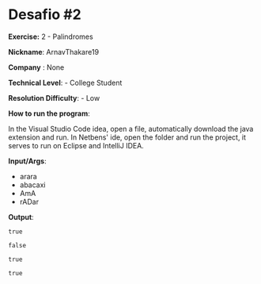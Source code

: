# Desafio #2

**Exercise:** 2 - Palindromes

**Nickname**: ArnavThakare19

**Company** : None

**Technical Level**: - College Student

**Resolution Difficulty**: - Low

**How to run the program**:

In the Visual Studio Code idea, open a file, automatically download the java extension and run. In Netbens' ide, open the folder and run the project, it serves to run on Eclipse and IntelliJ IDEA.

**Input/Args**: 
- arara
- abacaxi
- AmA
- rADar

**Output**:

```
true
```

```
false
```

```
true
```

```
true
```